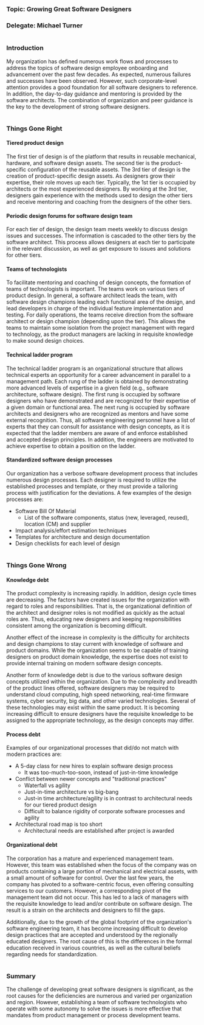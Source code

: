 #
### Topic: Growing Great Software Designers 
### Delegate: Michael Turner
#


### Introduction
My organization has defined numerous work flows and processes to address the topics of software design employee onboarding and advancement over the past few decades.  As expected, numerous failures and successes have been observed.  However, such corporate-level attention provides a good foundation for all software designers to reference.  In addition, the day-to-day guidance and mentoring is provided by the software architects. The combination of organization and peer guidance is the key to the development of strong software designers.
#
### Things Gone Right
#### Tiered product design
The first tier of design is of the platform that results in reusable mechanical, hardware, and software design assets.  The second tier is the product-specific configuration of the reusable assets.  The 3rd tier of design is the creation of product-specific design assets.  As designers grow their expertise, their role moves up each tier.  Typically, the 1st tier is occupied by architects or the most experienced designers.  By working at the 3rd tier, designers gain experience with the methods used to design the other tiers and receive mentoring and coaching from the designers of the other tiers.
#### Periodic design forums for software design team
For each tier of design, the design team meets weekly to discuss design issues and successes.  The information is cascaded to the other tiers by the software architect.  This process allows designers at each tier to participate in the relevant discussion, as well as get exposure to issues and solutions for other tiers.
#### Teams of technologists
To facilitate mentoring and coaching of design concepts, the formation of teams of technologists is important.  The teams work on various tiers of product design.  In general, a software architect leads the team, with software design champions leading each functional area of the design, and lead developers in charge of the individual feature implementation and testing.  For daily operations, the teams receive direction from the software architect or design champion (depending upon the tier).  This allows the teams to maintain some isolation from the project management with regard to technology, as the product managers are lacking in requisite knowledge to make sound design choices.
#### Technical ladder program
The technical ladder program is an organizational structure that allows technical experts an opportunity for a career advancement in parallel to a management path.  Each rung of the ladder is obtained by demonstrating more advanced levels of expertise in a given field (e.g., software architecture, software design).  The first rung is occupied by software designers who have demonstrated and are recognized for their expertise of a given domain or functional area.  The next rung is occupied by software architects and designers who are recognized as mentors and have some external recognition.  Thus, all software engineering personnel have a list of experts that they can consult for assistance with design concepts, as it is expected that the ladder members are aware of and enforce established and accepted design principles.  In addition, the engineers are motivated to achieve expertise to obtain a position on the ladder.
#### Standardized software design processes
Our organization has a verbose software development process that includes numerous design processes.  Each designer is required to utilize the established processes and template, or they must provide a tailoring process with justification for the deviations.  A few examples of the design processes are:
- Software Bill Of Material
	- List of the software components, status (new, leveraged, reused), location (CM) and supplier
- Impact analysis/effort estimation techniques
- Templates for architecture and design documentation
- Design checklists for each level of design

#
### Things Gone Wrong
#### Knowledge debt
The product complexity is increasing rapidly. In addition, design cycle times are decreasing.  The factors have created issues for the organization with regard to roles and responsibilities.  That is, the organizational definition of the architect and designer roles is not modified as quickly as the actual roles are.  Thus, educating new designers and keeping responsibilities consistent among the organization is becoming difficult.  
  
Another effect of the increase in complexity is the difficulty for architects and design champions to stay current with knowledge of software and product domains.  While the organization seems to be capable of training designers on product domain knowledge, the expertise does not exist to provide internal training on modern software design concepts.  
  
Another form of knowledge debt is due to the various software design concepts utilized within the organization.  Due to the complexity and breadth of the product lines offered, software designers may be required to understand cloud computing, high speed networking, real-time firmware systems, cyber security, big data, and other varied technologies.  Several of these technologies may exist within the same product.  It is becoming increasing difficult to ensure designers have the requisite knowledge to be assigned to the appropriate technology, as the design concepts may differ.
	
#### Process debt
Examples of our organizational processes that did/do not match with modern practices are:
- A 5-day class for new hires to explain software design process
	- It was too-much-too-soon, instead of just-in-time knowledge
- Conflict between newer concepts and "traditional practices" 
	- Waterfall vs agility
	- Just-in-time architecture vs big-bang
	- Just-in time architecture/agility is in contrast to architectural needs for our tiered product design
	- Difficult to balance rigidity of corporate software processes and agility
- Architectural road map is too short
	- Architectural needs are established after project is awarded

#### Organizational debt
The corporation has a mature and experienced management team.  However, this team was established when the focus of the company was on products containing a large portion of mechanical and electrical assets, with a small amount of software for control.  Over the last few years, the company has pivoted to a software-centric focus, even offering consulting services to our customers.  However, a corresponding pivot of the management team did not occur.  This has led to a lack of managers with the requisite knowledge to lead and/or contribute on software design.  The result is a strain on the architects and designers to fill the gaps.  

Additionally, due to the growth of the global footprint of the organization's software engineering team, it has become increasing difficult to develop design practices that are accepted and understood by the regionally educated designers.  The root cause of this is the differences in the formal education received in various countries, as well as the cultural beliefs regarding needs for standardization. 

#
### Summary
The challenge of developing great software designers is significant, as the root causes for the deficiencies are numerous and varied per organization and region.  However, establishing a team of software technologists who operate with some autonomy to solve the issues is more effective that mandates from product management or process development teams.
